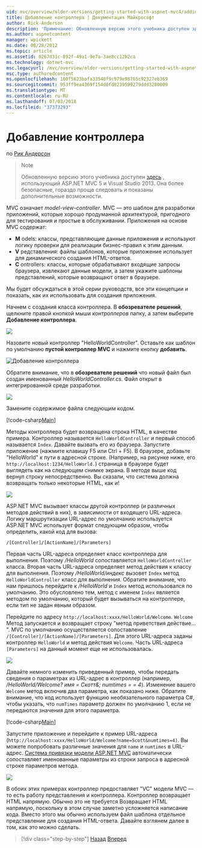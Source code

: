 ```yaml
---
uid: mvc/overview/older-versions/getting-started-with-aspnet-mvc4/adding-a-controller
title: Добавление контроллера | Документация Майкрософт
author: Rick-Anderson
description: 'Примечание: Обновленную версию этого учебника доступен здесь, использующий ASP.NET MVC 5 и Visual Studio 2013. Это более безопасное и гораздо проще выполнить и демонстрационных версий...'
ms.author: aspnetcontent
manager: wpickett
ms.date: 08/28/2012
ms.topic: article
ms.assetid: 0267d31c-892f-49a1-9e7a-3ae8cc12b2ca
ms.technology: dotnet-mvc
msc.legacyurl: /mvc/overview/older-versions/getting-started-with-aspnet-mvc4/adding-a-controller
msc.type: authoredcontent
ms.openlocfilehash: 100f5623bafa33548f9c979e98765c92327eb369
ms.sourcegitcommit: 953ff9ea4369f154d6fd0239599279ddd3280009
ms.translationtype: MT
ms.contentlocale: ru-RU
ms.lasthandoff: 07/03/2018
ms.locfileid: "37373293"
---
```

<a name="adding-a-controller"></a>Добавление контроллера
====================
по [Рик Андерсон](https://github.com/Rick-Anderson)

> > [!NOTE]
> > Обновленную версию этого учебника доступен [здесь](../../getting-started/introduction/getting-started.md) , использующий ASP.NET MVC 5 и Visual Studio 2013. Она более безопасные, гораздо проще следовать и показаны дополнительные возможности.


MVC означает *model-view-controller*. MVC — это шаблон для разработки приложений, которые хорошо продуманной архитектурой, пригодного для тестирования и простые в обслуживании. Приложения на основе MVC содержат:

- **M** odels: классы, представляющие данные приложения и используют логику проверки для реализации бизнес-правил к этим данным.
- **V** редставления: файлы шаблонов, которые приложение использует для динамического создания HTML-ответов.
- **C** ontrollers: классы, которые обрабатывают входящие запросы браузера, извлекают данные модели, а затем укажите шаблоны представлений, которые возвращают ответ в браузере.

Мы будет обсуждаться в этой серии руководств, все эти концепции и показать, как их использовать для создания приложения.

Начнем с создания класса контроллера. В **обозревателе решений**, щелкните правой кнопкой мыши *контроллеров* папку, а затем выберите **Добавление контроллера**.

![](adding-a-controller/_static/image1.png)

Назовите новый контроллер &quot;HelloWorldController&quot;. Оставьте как шаблон по умолчанию **пустой контроллер MVC** и нажмите кнопку **добавить**.

![Добавление контроллера](adding-a-controller/_static/image2.png)

Обратите внимание, что в **обозревателе решений** что новый файл был создан именованный *HelloWorldController.cs*. Файл открыт в интегрированной среде разработки.

![](adding-a-controller/_static/image3.png)

Замените содержимое файла следующим кодом.

[!code-csharp[Main](adding-a-controller/samples/sample1.cs)]

Методы контроллера будет возвращена строка HTML, в качестве примера. Контроллер называется `HelloWorldController` и первый способ называется `Index`. Давайте вызвать его из браузера. Запустите приложение (нажмите клавишу F5 или Ctrl + F5). В браузере, добавьте &quot;HelloWorld&quot; к пути в адресной строке. (Например, на рисунке ниже, его `http://localhost:1234/HelloWorld.`) страница в браузере будет выглядеть как на следующем снимке экрана. В методе выше код вернул строку непосредственно. Вы сказали, что система должна возвращать только некоторые HTML, как и!

![](adding-a-controller/_static/image4.png)

ASP.NET MVC вызывает классы другой контроллер (и различных методов действий в них), в зависимости от входящего URL-адреса. Логику маршрутизации URL-адрес по умолчанию используется ASP.NET MVC использует формат следующим образом, чтобы определить, какой код для вызова:

`/[Controller]/[ActionName]/[Parameters]`

Первая часть URL-адреса определяет класс контроллера для выполнения. Поэтому */HelloWorld* сопоставляется `HelloWorldController` класса. Вторая часть URL-адреса определяет метод действия к классу для выполнения. Поэтому */HelloWorld/индекс* вызовет `Index` метод `HelloWorldController` класс для выполнения. Обратите внимание, что нам пришлось перейдите к */HelloWorld* и `Index` метод использовался по умолчанию. Это обусловлено тем, метод с именем `Index` является методом по умолчанию, который будет вызываться на контроллере, если тип не задан явным образом.

Перейдите по адресу `http://localhost:xxxx/HelloWorld/Welcome`. `Welcome` Метод запускается и возвращает строку &quot;метод приветствия действие... &quot;. MVC по умолчанию осуществляется сопоставление `/[Controller]/[ActionName]/[Parameters]`. Для этого URL-адреса заданы контроллер `HelloWorld` и метод действия `Welcome`. Часть URL-адреса `[Parameters]` на данный момент еще не использовалась.

![](adding-a-controller/_static/image5.png)

Давайте немного изменить приведенный пример, чтобы передать сведения о параметрах из URL-адрес в контроллер (например, */HelloWorld/Welcome? имя = Скотт&amp;; numtimes = = 4*). Изменение вашего `Welcome` метод включив два параметра, как показано ниже. Обратите внимание, что код использует функцию необязательного параметра C#, чтобы указать, что `numTimes` параметр должен по умолчанию 1, если не передаются значения для этого параметра.

[!code-csharp[Main](adding-a-controller/samples/sample2.cs)]

Запустите приложение и перейдите к пример URL-адреса (`http://localhost:xxxx/HelloWorld/Welcome?name=Scott&numtimes=4)`. Вы можете попробовать различные значения для `name` и `numtimes` в URL-адрес. [Система привязки модели ASP.NET MVC](http://odetocode.com/Blogs/scott/archive/2009/04/27/6-tips-for-asp-net-mvc-model-binding.aspx) автоматически сопоставляет именованные параметры из строки запроса в адресной строке параметров метода.

![](adding-a-controller/_static/image6.png)

В обоих этих примерах контроллер предоставляет &quot;VC&quot; модели MVC — то есть работу представления и контроллера. Контроллер возвращает HTML напрямую. Обычно это не требуется Возвращает HTML напрямую, поскольку в этом случае заметно усложняется написание кода. Вместо этого мы обычно используем файл шаблона отдельное представление для создания HTML-ответа. Давайте взглянем далее в том, как это можно сделать.

> [!div class="step-by-step"]
> [Назад](intro-to-aspnet-mvc-4.md)
> [Вперед](adding-a-view.md)
